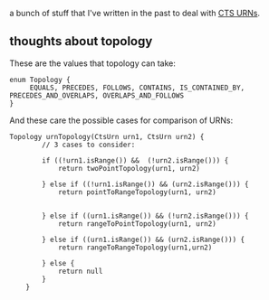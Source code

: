 a bunch of stuff that I've written in the past to deal with [CTS URNs](http://www.homermultitext.org/hmt-doc/cite/cts-urn-overview.html).

## thoughts about topology

These are the values that topology can take:

	enum Topology {
	     EQUALS, PRECEDES, FOLLOWS, CONTAINS, IS_CONTAINED_BY, PRECEDES_AND_OVERLAPS, OVERLAPS_AND_FOLLOWS
	}
	
And these care the possible cases for comparison of URNs:

	Topology urnTopology(CtsUrn urn1, CtsUrn urn2) {
	        // 3 cases to consider:

	        if ((!urn1.isRange()) &&  (!urn2.isRange())) {
	            return twoPointTopology(urn1, urn2)
            
	        } else if ((!urn1.isRange()) && (urn2.isRange())) {
	            return pointToRangeTopology(urn1, urn2)


	        } else if ((urn1.isRange()) && (!urn2.isRange())) {
	            return rangeToPointTopology(urn1, urn2)

	        } else if ((urn1.isRange()) && (urn2.isRange())) {
	            return rangeToRangeTopology(urn1,urn2)

	        } else {
	            return null
	        }
	    }
